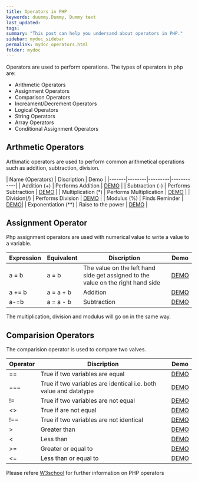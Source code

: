 ```yaml
---
title: Operators in PHP
keywords: duummy.Dummy, Dummy text
last_updated: 
tags: 
summary: "This post can help you undersand about operators in PHP."
sidebar: mydoc_sidebar
permalink: mydoc_operators.html
folder: mydoc
---
```


Operators are used to perform operations. The types of operators in php are:
* Arithmetic Operators
* Assignment Operators
* Comparison Operators
* Increament/Decrement Operators
* Logical Operators
* String Operators
* Array Operators
* Conditional Assignment Operators

## Arthmetic Operators
Arthmatic operators are used to perform common arithmetical operations such as addition, subtraction, division.

| Name (Operators) | Discription | Demo |
|-------|--------|---------|------------|
| Addition (+) | Performs Addition | [DEMO](https://paiza.io/projects/KUDduxNFjZaL25wK8Xx7gA) |
| Subtraction (-) | Performs Subtraction | [DEMO](https://paiza.io/projects/pCQG1I0FBIQm6TGN2YwzUg?language=php) |
| Multiplication (*) | Performs Multiplication | [DEMO](https://paiza.io/projects/3FEfkjPkhET86Y0GWHzWUQ?language=php) |
| Division(/) | Performs Division | [DEMO](https://paiza.io/projects/SEqwDwaaC2Hf0YwPzgcRqw?language=php) |
| Modulus (%) | Finds Reminder | [DEMO](https://paiza.io/projects/xbEm0dQ7ykfo5dxiputmyQ?language=php)|
| Exponentiation (**) | Raise to the power | [DEMO](https://paiza.io/projects/6sE4_Hedyhj9C2Sodr0zkw?language=php) | 

## Assignment Operator
Php assignment operators are used with numerical value to write a value to a variable. 

| Expression | Equivalent | Discription | Demo|
|-------|--------|---------|------------|
| a = b | a = b | The value on the left hand side get assigned to the value on the right hand side | [DEMO](https://paiza.io/projects/P0QA1PjfS4XHTO3029iKfQ)|
| a += b | a = a + b | Addition | [DEMO](https://paiza.io/projects/LtzUkOolrr5NkC_mk88XFg?language=php) |
|a-=b| a = a - b | Subtraction |[DEMO](https://paiza.io/projects/mqJYHZBMzxyBSTXtY23Hvw?language=php)|

The multiplication, division and modulus will go on in the same way.

## Comparision Operators
The comparision operator is used to compare two valves.

| Operator | Discription | Demo|
|-------|--------|---------|
| == | True if two variables are equal | [DEMO](https://paiza.io/projects/iw2ran9WzeFr30RSCJr5vQ?language=php) |
| === | True if two variables are identical i.e. both value and datatype | [DEMO](https://paiza.io/projects/cKSXX4rYyMXNzgqX-dC8Fg?language=php) |
| != | True if two variables are not equal | [DEMO](https://paiza.io/projects/cKSXX4rYyMXNzgqX-dC8Fg?language=php) |
| <> | True if are not equal | [DEMO](https://paiza.io/projects/cKSXX4rYyMXNzgqX-dC8Fg?language=php) |
| !== | True if two variables are not identical | [DEMO](https://paiza.io/projects/cKSXX4rYyMXNzgqX-dC8Fg?language=php) |
| > | Greater than | [DEMO](https://paiza.io/projects/cKSXX4rYyMXNzgqX-dC8Fg?language=php) |
| < | Less than | [DEMO](https://paiza.io/projects/cKSXX4rYyMXNzgqX-dC8Fg?language=php) |
| >= | Greater or equal to | [DEMO](https://paiza.io/projects/cKSXX4rYyMXNzgqX-dC8Fg?language=php) |
| <= | Less than or equal to | [DEMO](https://paiza.io/projects/cKSXX4rYyMXNzgqX-dC8Fg?language=php) |

Please refere [W3school](https://www.w3schools.com/php/php_operators.asp) for further information on PHP operators